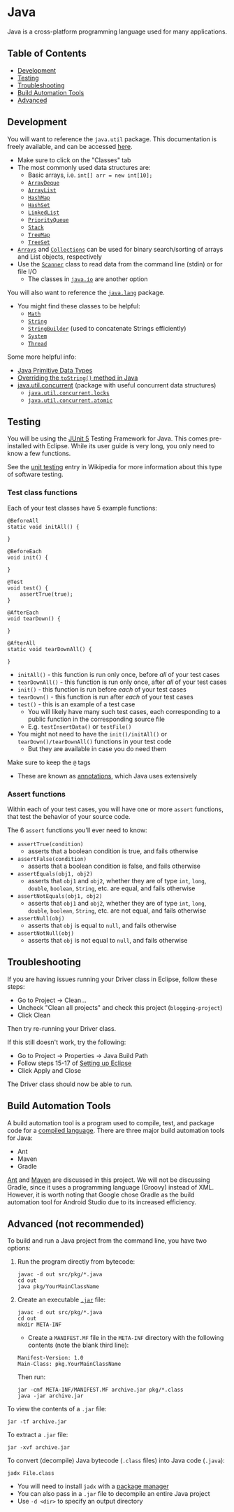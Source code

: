 # Java

Java is a cross-platform programming language used for many applications.

## Table of Contents

- [Development](#development)
- [Testing](#testing)
- [Troubleshooting](#troubleshooting)
- [Build Automation Tools](#build-automation-tools)
- [Advanced](#advanced-not-recommended)

## Development

You will want to reference the `java.util` package. This documentation is freely available, and can be accessed [here](https://docs.oracle.com/en/java/javase/17/docs/api/java.base/java/util/package-summary.html#class-summary).

- Make sure to click on the "Classes" tab
- The most commonly used data structures are:
    - Basic arrays, i.e. `int[] arr = new int[10];`
    - [`ArrayDeque`](https://docs.oracle.com/en/java/javase/17/docs/api/java.base/java/util/ArrayDeque.html)
    - [`ArrayList`](https://docs.oracle.com/en/java/javase/17/docs/api/java.base/java/util/ArrayList.html)
    - [`HashMap`](https://docs.oracle.com/en/java/javase/17/docs/api/java.base/java/util/HashMap.html)
    - [`HashSet`](https://docs.oracle.com/en/java/javase/17/docs/api/java.base/java/util/HashSet.html)
    - [`LinkedList`](https://docs.oracle.com/en/java/javase/17/docs/api/java.base/java/util/LinkedList.html)
    - [`PriorityQueue`](https://docs.oracle.com/en/java/javase/17/docs/api/java.base/java/util/PriorityQueue.html)
    - [`Stack`](https://docs.oracle.com/en/java/javase/17/docs/api/java.base/java/util/Stack.html)
    - [`TreeMap`](https://docs.oracle.com/en/java/javase/17/docs/api/java.base/java/util/TreeMap.html)
    - [`TreeSet`](https://docs.oracle.com/en/java/javase/17/docs/api/java.base/java/util/TreeSet.html)
- [`Arrays`](https://docs.oracle.com/en/java/javase/17/docs/api/java.base/java/util/Arrays.html) and [`Collections`](https://docs.oracle.com/en/java/javase/17/docs/api/java.base/java/util/Collections.html) can be used for binary search/sorting of arrays and List objects, respectively
- Use the [`Scanner`](https://docs.oracle.com/en/java/javase/17/docs/api/java.base/java/util/Scanner.html) class to read data from the command line (stdin) or for file I/O
    - The classes in [`java.io`](https://docs.oracle.com/en/java/javase/17/docs/api/java.base/java/io/package-summary.html) are another option

You will also want to reference the [`java.lang`](https://docs.oracle.com/en/java/javase/17/docs/api/java.base/java/lang/package-summary.html) package.

- You might find these classes to be helpful:
    - [`Math`](https://docs.oracle.com/en/java/javase/17/docs/api/java.base/java/lang/Math.html)
    - [`String`](https://docs.oracle.com/en/java/javase/17/docs/api/java.base/java/lang/String.html)
    - [`StringBuilder`](https://docs.oracle.com/en/java/javase/17/docs/api/java.base/java/lang/StringBuilder.html) (used to concatenate Strings efficiently)
    - [`System`](https://docs.oracle.com/en/java/javase/17/docs/api/java.base/java/lang/System.html)
    - [`Thread`](https://docs.oracle.com/en/java/javase/17/docs/api/java.base/java/lang/Thread.html)

Some more helpful info:
- [Java Primitive Data Types](https://www.baeldung.com/java-primitives)
- [Overriding the `toString()` method in Java](https://www.geeksforgeeks.org/overriding-tostring-method-in-java/)
- [java.util.concurrent](https://docs.oracle.com/en/java/javase/17/docs/api/java.base/java/util/concurrent/package-summary.html) (package with useful concurrent data structures)
    - [`java.util.concurrent.locks`](https://docs.oracle.com/en/java/javase/17/docs/api/java.base/java/util/concurrent/locks/package-summary.html)
    - [`java.util.concurrent.atomic`](https://docs.oracle.com/en/java/javase/17/docs/api/java.base/java/util/concurrent/atomic/package-summary.html)

## Testing

You will be using the [JUnit 5](https://junit.org/junit5/) Testing Framework for Java. This comes pre-installed with Eclipse. While its user guide is very long, you only need to know a few functions.

See the [unit testing](https://en.wikipedia.org/wiki/Unit_testing) entry in Wikipedia for more information about this type of software testing.

### Test class functions

Each of your test classes have 5 example functions:

```
@BeforeAll
static void initAll() {

}

@BeforeEach
void init() {

}

@Test
void test() {
    assertTrue(true);
}

@AfterEach
void tearDown() {

}

@AfterAll
static void tearDownAll() {

}
```

- `initAll()` - this function is run only once, before _all_ of your test cases
- `tearDownAll()` - this function is run only once, after _all_ of your test cases
- `init()` - this function is run before _each_ of your test cases
- `tearDown()` - this function is run after _each_ of your test cases
- `test()` - this is an example of a test case
    - You will likely have many such test cases, each corresponding to a public function in the corresponding source file
    - E.g. `testInsertData()` or `testFile()`
- You might not need to have the `init()/initAll()` or `tearDown()/tearDownAll()` functions in your test code
    - But they are available in case you do need them

Make sure to keep the `@` tags
- These are known as [annotations](https://docs.oracle.com/javase/tutorial/java/annotations/basics.html), which Java uses extensively

### Assert functions

Within each of your test cases, you will have one or more `assert` functions, that test the behavior of your source code.

The 6 `assert` functions you'll ever need to know:

- `assertTrue(condition)`
    - asserts that a boolean condition is true, and fails otherwise
- `assertFalse(condition)`
    - asserts that a boolean condition is false, and fails otherwise
- `assertEquals(obj1, obj2)`
    - asserts that `obj1` and `obj2`, whether they are of type `int`, `long`, `double`, `boolean`, `String`, etc. are equal, and fails otherwise
- `assertNotEquals(obj1, obj2)`
    - asserts that `obj1` and `obj2`, whether they are of type `int`, `long`, `double`, `boolean`, `String`, etc. are not equal, and fails otherwise
- `assertNull(obj)`
    - asserts that `obj` is equal to `null`, and fails otherwise
- `assertNotNull(obj)`
    - asserts that `obj` is not equal to `null`, and fails otherwise

## Troubleshooting

If you are having issues running your Driver class in Eclipse, follow these steps:

- Go to Project -> Clean...
- Uncheck "Clean all projects" and check this project (`blogging-project`)
- Click Clean

Then try re-running your Driver class.

If this still doesn't work, try the following:

- Go to Project -> Properties -> Java Build Path
- Follow steps 15-17 of [Setting up Eclipse](../../docs#setting-up-eclipse)
- Click Apply and Close

The Driver class should now be able to run.

## Build Automation Tools

A build automation tool is a program used to compile, test, and package code for a [compiled language](https://en.wikipedia.org/wiki/Compiled_language). There are three major build automation tools for Java:

- Ant
- Maven
- Gradle

[Ant](build-automation-tools/ant) and [Maven](build-automation-tools/maven) are discussed in this project. We will not be discussing Gradle, since it uses a programming language (Groovy) instead of XML. However, it is worth noting that Google chose Gradle as the build automation tool for Android Studio due to its increased efficiency.

## Advanced (not recommended)

To build and run a Java project from the command line, you have two options:

1. Run the program directly from bytecode:

    ```
    javac -d out src/pkg/*.java
    cd out
    java pkg/YourMainClassName
    ```

1. Create an executable [`.jar`](https://en.wikipedia.org/wiki/JAR_(file_format)) file:

    ```
    javac -d out src/pkg/*.java
    cd out
    mkdir META-INF
    ```

    - Create a `MANIFEST.MF` file in the `META-INF` directory with the following contents (note the blank third line):

    ```
    Manifest-Version: 1.0
    Main-Class: pkg.YourMainClassName

    ```

    Then run:

    ```
    jar -cmf META-INF/MANIFEST.MF archive.jar pkg/*.class
    java -jar archive.jar
    ```

To view the contents of a `.jar` file:

```
jar -tf archive.jar
```

To extract a `.jar` file:

```
jar -xvf archive.jar
```

To convert (decompile) Java bytecode (`.class` files) into Java code (`.java`):

```
jadx File.class
```

- You will need to install `jadx` with a [package manager](../terminal-commands#package-managers)
- You can also pass in a `.jar` file to decompile an entire Java project
- Use `-d <dir>` to specify an output directory
